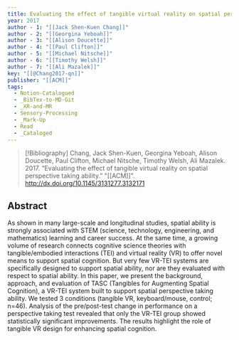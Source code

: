 ```yaml
---
title: Evaluating the effect of tangible virtual reality on spatial perspective taking ability
year: 2017
author - 1: "[[Jack Shen-Kuen Chang]]"
author - 2: "[[Georgina Yeboah]]"
author - 3: "[[Alison Doucette]]"
author - 4: "[[Paul Clifton]]"
author - 5: "[[Michael Nitsche]]"
author - 6: "[[Timothy Welsh]]"
author - 7: "[[Ali Mazalek]]"
key: "[[@Chang2017-qn]]"
publisher: "[[ACM]]"
tags:
  - Notion-Catalogued
  - _BibTex-to-MD-Git
  - _XR-and-MR
  - Sensory-Processing
  - _Mark-Up
  - Read
  - _Cataloged
---
```


> [!Bibliography]
> Chang, Jack Shen-Kuen, Georgina Yeboah, Alison Doucette, Paul Clifton, Michael Nitsche, Timothy Welsh, Ali Mazalek. 2017. “Evaluating the effect of tangible virtual reality on spatial perspective taking ability.” "[[ACM]]". http://dx.doi.org/10.1145/3131277.3132171

## Abstract
As shown in many large-scale and longitudinal studies, spatial ability is strongly associated with STEM (science, technology, engineering, and mathematics) learning and career success. At the same time, a growing volume of research connects cognitive science theories with tangible/embodied interactions (TEI) and virtual reality (VR) to offer novel means to support spatial cognition. But very few VR-TEI systems are specifically designed to support spatial ability, nor are they evaluated with respect to spatial ability. In this paper, we present the background, approach, and evaluation of TASC (Tangibles for Augmenting Spatial Cognition), a VR-TEI system built to support spatial perspective taking ability. We tested 3 conditions (tangible VR, keyboard/mouse, control; n=46). Analysis of the pre/post-test change in performance on a perspective taking test revealed that only the VR-TEI group showed statistically significant improvements. The results highlight the role of tangible VR design for enhancing spatial cognition.
